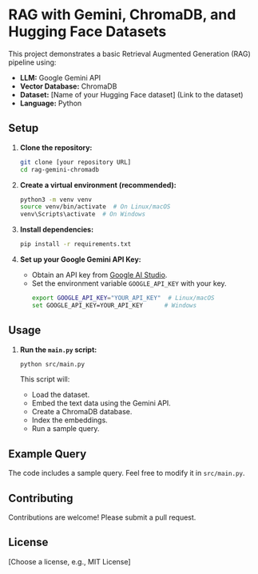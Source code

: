 # RAG with Gemini, ChromaDB, and Hugging Face Datasets

This project demonstrates a basic Retrieval Augmented Generation (RAG) pipeline using:

*   **LLM:** Google Gemini API
*   **Vector Database:** ChromaDB
*   **Dataset:** [Name of your Hugging Face dataset] (Link to the dataset)
*   **Language:** Python

## Setup

1.  **Clone the repository:**
    ```bash
    git clone [your repository URL]
    cd rag-gemini-chromadb
    ```

2.  **Create a virtual environment (recommended):**
    ```bash
    python3 -m venv venv
    source venv/bin/activate  # On Linux/macOS
    venv\Scripts\activate  # On Windows
    ```

3.  **Install dependencies:**
    ```bash
    pip install -r requirements.txt
    ```

4.  **Set up your Google Gemini API Key:**
    *   Obtain an API key from [Google AI Studio](https://makersuite.google.com/app/apikey).
    *   Set the environment variable `GOOGLE_API_KEY` with your key.
        ```bash
        export GOOGLE_API_KEY="YOUR_API_KEY"  # Linux/macOS
        set GOOGLE_API_KEY=YOUR_API_KEY      # Windows
        ```

## Usage

1.  **Run the `main.py` script:**
    ```bash
    python src/main.py
    ```

    This script will:
    *   Load the dataset.
    *   Embed the text data using the Gemini API.
    *   Create a ChromaDB database.
    *   Index the embeddings.
    *   Run a sample query.

## Example Query
The code includes a sample query.  Feel free to modify it in `src/main.py`.

## Contributing

Contributions are welcome! Please submit a pull request.

## License

[Choose a license, e.g., MIT License]